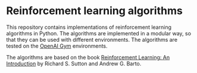 # Reinforcement learning algorithms
This repository contains implementations of reinforcement learning algorithms in Python. The algorithms are implemented in a modular way, so that they can be used with different environments. The algorithms are tested on the [OpenAI Gym](https://gym.openai.org/) environments.

The algorithms are based on the book [Reinforcement Learning: An Introduction](http://incompleteideas.net/book/the-book-2nd.html) by Richard S. Sutton and Andrew G. Barto.